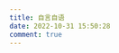 ```yaml
---
title: 自言自语
date: 2022-10-31 15:50:28
comment: true
---
```


<style>
    #board {
        background-color: transparent !important;
        box-shadow: none !important;
        padding: 0 !important;
    }
    #comments {
        margin-left: 15px;
        margin-right: 15px;
    }
    .col-12 {
        padding: 0 !important;
    }
    .col-md-10 {
        padding: 0 !important;
    }
    .tk-submit:nth-of-type(1) {
        display: none;
    }
    .tk-comment {
        margin-bottom: 2.5rem;
        margin-top: 0;
        background-color: var(--board-bg-color);
        padding: 2em;
        box-shadow: 0 5px 11px 0 rgb(0 0 0 / 18%), 0 4px 15px 0 rgb(0 0 0 / 15%);
        border-radius: 0.5em;
    }
    .tk-replies > .tk-comment {
        margin-bottom: 0;
        padding: 0.5em;
        box-shadow: none;
        border-radius: 0;
    }
    .tk-comments-title {
        display: none;
    }
    .tk-footer {
        display: none;
    }
    .tk-expand {
        background-color: var(--board-bg-color);
        border-radius: 0.5em;
        width: 25%;
        margin: 0 auto;
    }
</style>